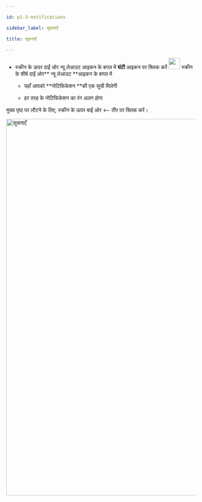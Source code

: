 ```yaml
---

id: p1-3-notifications

sidebar_label: सूचनाएँ

title: सूचनाएँ

---
```


 

- स्क्रीन के ऊपर दाईं ओर न्यू लेआउट आइकन के बगल में **घंटी** आइकन पर क्लिक करें <img src="/assets/notification.png" width="30px" alt="" /> स्क्रीन के शीर्ष दाईं ओर** न्यू लेआउट **आइकन के बगल में

  - यहाँ आपको **नोटिफिकेशन **की एक सूची मिलेगी

  - हर तरह के नोटिफिकेशन का रंग अलग होगा

 

मुख्य पृष्ठ पर लौटने के लिए, स्क्रीन के ऊपर बाईं ओर <—— तीर पर क्लिक करें।
<!-- 
<img src="/0.5.3/hi-notification1.png"  width="1000px" alt="सूचनाएँ" /> -->

<img src="/0.5.3/hi-notification2.png"  width="1000px" alt="सूचनाएँ" />